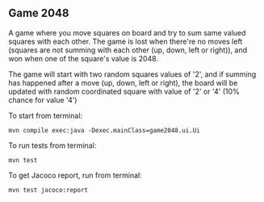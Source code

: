 ## Game 2048

A game where you move squares on board and try to sum same valued squares with each other. The game is lost when there're no moves left (squares are not summing with each other (up, down, left or right)), and won when one of the square's value is 2048.

The game will start with two random squares values of '2', and if summing has happened after a move (up, down, left or right), the board will be updated with random coordinated square with value of '2' or '4' (10% chance for value '4')

To start from terminal:
```console
mvn compile exec:java -Dexec.mainClass=game2048.ui.Ui
```

To run tests from terminal:
```console
mvn test
```

To get Jacoco report, run from terminal:
```console
mvn test jacoco:report
```

